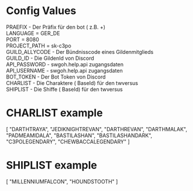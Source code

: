 ﻿# Config Values
PRAEFIX - Der Präfix für den bot ( z.B. +)  
LANGUAGE = GER_DE  
PORT = 8080  
PROJECT_PATH = sk-c3po  
GUILD_ALLYCODE - Der Bündnisscode eines Gildenmitglieds  
GUILD_ID - Die GildenId von Discord  
API_PASSWORD - swgoh.help.api zugangsdaten  
API_USERNAME - swgoh.help.api zugangsdaten  
BOT_TOKEN - Der Bot Token von Discord  
CHARLIST - Die Charaktere ( BaseId) für den twversus  
SHIPLIST - Die Shiffe ( BaseId) für den twversus  

# CHARLIST example
[
"DARTHTRAYA",
"JEDIKNIGHTREVAN",
"DARTHREVAN",
"DARTHMALAK",
"PADMEAMIDALA",
"BASTILASHAN",
"BASTILASHANDARK",
"C3POLEGENDARY",
"CHEWBACCALEGENDARY"
]

# SHIPLIST example
[
"MILLENNIUMFALCON",
"HOUNDSTOOTH"
]